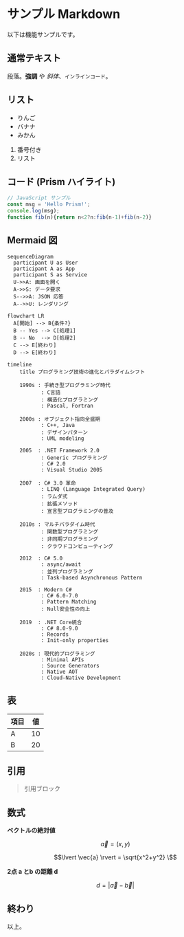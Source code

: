 # サンプル Markdown

以下は機能サンプルです。

## 通常テキスト

段落。**強調** や *斜体*、`インラインコード`。

## リスト

- りんご
- バナナ
- みかん

1. 番号付き
2. リスト

## コード (Prism ハイライト)

```js
// JavaScript サンプル
const msg = 'Hello Prism!';
console.log(msg);
function fib(n){return n<2?n:fib(n-1)+fib(n-2)}
```

## Mermaid 図

```mermaid
sequenceDiagram
  participant U as User
  participant A as App
  participant S as Service
  U->>A: 画面を開く
  A->>S: データ要求
  S-->>A: JSON 応答
  A-->>U: レンダリング
```

```mermaid
flowchart LR
  A[開始] --> B{条件?}
  B -- Yes --> C[処理1]
  B -- No  --> D[処理2]
  C --> E[終わり]
  D --> E[終わり]
```

```mermaid
timeline
    title プログラミング技術の進化とパラダイムシフト
   
    1990s : 手続き型プログラミング時代
           : C言語
           : 構造化プログラミング
           : Pascal, Fortran
          
    2000s : オブジェクト指向全盛期
           : C++, Java
           : デザインパターン
           : UML modeling
          
    2005  : .NET Framework 2.0
           : Generic プログラミング
           : C# 2.0
           : Visual Studio 2005
          
    2007  : C# 3.0 革命
           : LINQ (Language Integrated Query)
           : ラムダ式
           : 拡張メソッド
           : 宣言型プログラミングの普及
          
    2010s : マルチパラダイム時代
           : 関数型プログラミング
           : 非同期プログラミング
           : クラウドコンピューティング
          
    2012  : C# 5.0
           : async/await
           : 並列プログラミング
           : Task-based Asynchronous Pattern
          
    2015  : Modern C#
           : C# 6.0-7.0
           : Pattern Matching
           : Null安全性の向上
          
    2019  : .NET Core統合
           : C# 8.0-9.0
           : Records
           : Init-only properties
          
    2020s : 現代的プログラミング
           : Minimal APIs
           : Source Generators
           : Native AOT
           : Cloud-Native Development
```

## 表

| 項目 | 値 |
|------|----|
| A    | 10 |
| B    | 20 |

## 引用

> 引用ブロック

## 数式

**ベクトルの絶対値**
```math
\vec{a} = (x, y)
```
```math
\lvert \vec{a} \rvert = \sqrt{x^2+y^2} \
```

**2点 a とb の距離 d**
```math
d = \lvert \vec{a} - \vec{b} \rvert
```

## 終わり

以上。

